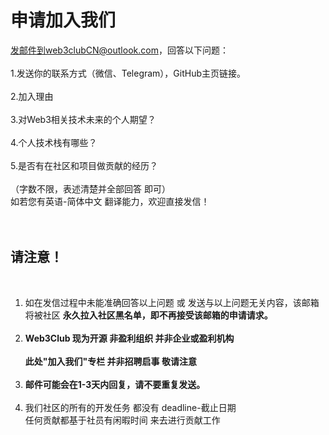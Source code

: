 # 申请加入我们
发邮件到web3clubCN@outlook.com，回答以下问题：
<br>
<br>
1.发送你的联系方式（微信、Telegram），GitHub主页链接。
<br>
<br>
2.加入理由
<br>
<br>
3.对Web3相关技术未来的个人期望？
<br>
<br>
4.个人技术栈有哪些？
<br>
<br>
5.是否有在社区和项目做贡献的经历？
<br>
<br>
（字数不限，表述清楚并全部回答 即可）
<br>
如若您有英语-简体中文 翻译能力，欢迎直接发信！<br><br><br>
## 请注意！

<br>

1. 如在发信过程中未能准确回答以上问题 或 发送与以上问题无关内容，该邮箱将被社区 **永久拉入社区黑名单，即不再接受该邮箱的申请请求。** <br><br>
2. **Web3Club 现为开源 非盈利组织 并非企业或盈利机构** <br><br>
**此处"加入我们"专栏 并非招聘启事 敬请注意**<br><br>
3. **邮件可能会在1-3天内回复，请不要重复发送。**<br><br>
4. 我们社区的所有的开发任务 都没有 deadline-截止日期<br>
任何贡献都基于社员有闲暇时间 来去进行贡献工作
